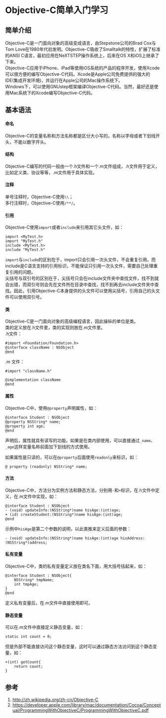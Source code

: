 # Objective-C简单入门学习

## 简单介绍

Objective-C是一门面向对象的高级变成语言，由Stepstone公司的Brad Cox与Tom Love在1980年代初发明。Objective-C吸收了Smalltalk的特性，扩展了标准的ANSI C语言，最初应用在NeXTSTEP操作系统上，后来在OS X和iOS上继承了下来。  
Objective-C应用于iPhone、iPad等使用iOS系统的产品的程序开发，使用Xcode可以很方便的编写Objective-C代码。Xcode是Apple公司免费提供的强大的IDE(集成开发环境)，并运行在Apple公司的Mac操作系统下。  
Windows下，可以使用GNUstep框架编译Objective-C代码。当然，最好还是使用Mac系统下的Xcode编写Objective-C代码。

## 基本语法

#### 命名

Objective-C的变量名称和方法名称都是区分大小写的。名称以字母或者下划线开头，不能以数字开头。  

#### 结构

Objective-C编写的代码一般由一个.h文件和一个.m文件组成，.h文件用于定义，比如定义类、协议等等，.m文件用于具体实现。

#### 注释

单号注释时，Objective-C使用`\\`；  
多行注释时，Objective-C使用`/**/`。

#### 引用

Objective-C使用`import`或者`include`来引用其它头文件，如：  

	import <MyTest.h>
	import "MyTest.h"
	include <MyTest.h>
	include "MyTest.h"

`import`与`include`的区别在于，import只会引用一次头文件，不会重复引用。而include是C语言支持的引用标识，不能保证只引用一次头文件，需要自己处理重复引用的问题。  
尖括号与双引号的区别在于，尖括号只会在include文件夹中查找文件，找不到就会出错，而双引号则会先在文件所在目录中查找，找不到再去include文件夹中查找。因此，引用Objective-C本身提供的头文件可以使用尖括号，引用自己的头文件可以使用双引号。

#### 类

Objective-C是一门面向对象的高级编程语言，因此操纵的单位是类。  
类的定义放在.h文件里，类的实现则放在.m文件里。  
.h文件：

	#import <Foundation/Foundation.h>
	@interface className : NSObject
	@end

.m 文件：  

	#import "className.h"

	@implementation className
	@end

#### 属性

Objective-C中，使用`@property`声明属性，如：  

	@interface Student : NSObject
	@property NSString* name;
	@property int age;
	@end

声明后，属性就具有读写的功能。如果是在类内部使用，可以直接通过`_name`、`_age`这样变量名称前面加下划线的方式使用。 

如果属性是只读的，可以在`@property`后面使用`readonly`来标识，如：

	@ property (readonly) NSString* name;

#### 方法

Objective-C中，方法分为实例方法和静态方法，分别用`-`和`+`标识，在.h文件中定义，在.m文件中实现，如：  

	@interface Student : NSObject
	- (void) updateInfo:(NSString*)name hisAge:(int)age;
	+ (id) createStudent:(NSString*)name hisAge:(int)age;
	@end

示例中`hisAge`是第二个参数的说明，以此类推来定义后面的参数：  

	- (void) updateInfo:(NSString*)name hisAge:(int)age hisAddress:(NSString*)address;

#### 私有变量

Objective-C中，类的私有变量定义放在类名下面，用大括号括起来，如：

	@interface Student : NSObject{
		NSString* tmpName;
		int tmpAge;
	}
	@end

定义私有变量后，在.m文件中直接使用即可。

#### 静态变量

可以在.m文件中直接定义静态变量，如：  

	static int count = 0; 
但是外部不能直接访问这个静态变量，这时可以通过静态方法访问到这个静态变量，如：

	+(int) getCount{
		return count;
	}
	
## 参考

1. <http://zh.wikipedia.org/zh-cn/Objective-C>
2. <https://developer.apple.com/library/mac/documentation/Cocoa/Conceptual/ProgrammingWithObjectiveC/ProgrammingWithObjectiveC.pdf>